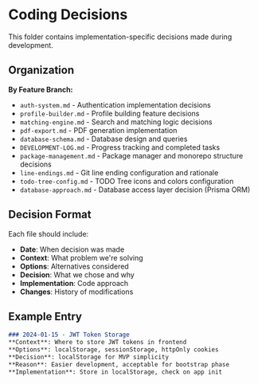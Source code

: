 # Coding Decisions

This folder contains implementation-specific decisions made during development.

## Organization

**By Feature Branch:**
- `auth-system.md` - Authentication implementation decisions
- `profile-builder.md` - Profile building feature decisions
- `matching-engine.md` - Search and matching logic decisions
- `pdf-export.md` - PDF generation implementation
- `database-schema.md` - Database design and queries
- `DEVELOPMENT-LOG.md` - Progress tracking and completed tasks
- `package-management.md` - Package manager and monorepo structure decisions
- `line-endings.md` - Git line ending configuration and rationale
- `todo-tree-config.md` - TODO Tree icons and colors configuration
- `database-approach.md` - Database access layer decision (Prisma ORM)

## Decision Format

Each file should include:
- **Date**: When decision was made
- **Context**: What problem we're solving
- **Options**: Alternatives considered
- **Decision**: What we chose and why
- **Implementation**: Code approach
- **Changes**: History of modifications

## Example Entry

```markdown
### 2024-01-15 - JWT Token Storage
**Context**: Where to store JWT tokens in frontend
**Options**: localStorage, sessionStorage, httpOnly cookies
**Decision**: localStorage for MVP simplicity
**Reason**: Easier development, acceptable for bootstrap phase
**Implementation**: Store in localStorage, check on app init
```
